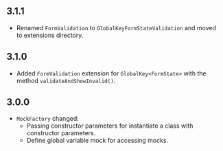 ## 3.1.1
- Renamed `FormValidation` to `GlobalKeyFormStateValidation` and moved to extensions directory.

## 3.1.0
- Added `FormValidation` extension for `GlobalKey<FormState>` with the method `validateAndShowInvalid()`.

## 3.0.0
- `MockFactory` changed:
    -  Passing constructor parameters for instantiate a class with constructor parameters.
    - Define global variable mock for accessing mocks.